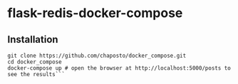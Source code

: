 # flask-redis-docker-compose

## Installation
```
git clone https://github.com/chaposto/docker_compose.git
cd docker_compose
docker-compose up # open the browser at http://localhost:5000/posts to see the results```
